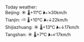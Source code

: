 Today weather:  
Beijing: ☀️   🌡️+11°C 🌬️↘30km/h  
Tianjin: ⛅️  🌡️+10°C 🌬️↓22km/h  
Shijiazhuang: ☀️   🌡️+13°C 🌬️↓17km/h  
Tangshan: ☀️   🌡️+7°C 🌬️↙17km/h  
